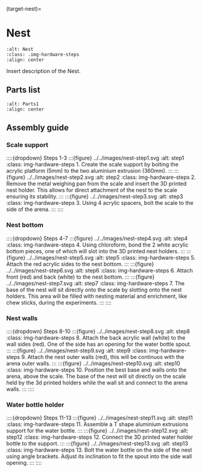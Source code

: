 (target-nest)=
# Nest
```{image} ../../images/nest.svg
:alt: Nest
:class: .img-hardware-steps
:align: center
```
Insert description of the Nest.

## Parts list
```{image} ../../images/nest-partlist.svg
:alt: Parts1
:align: center
```

## Assembly guide
### Scale support
::::{dropdown} Steps 1-3
:::{figure} ../../images/nest-step1.svg
:alt: step1
:class: img-hardware-steps
1\. Create the scale support by bolting the acrylic platform (5mm) to the two aluminium extrusion (360mm). 
:::
:::{figure} ../../images/nest-step2.svg
:alt: step2
:class: img-hardware-steps
2\. Remove the metal weighing pan from the scale and insert the 3D printed nest holder. This allows for direct attachment of the nest to the scale ensuring its stability.
:::
:::{figure} ../../images/nest-step3.svg
:alt: step3
:class: img-hardware-steps
3\. Using 4 acrylic spacers, bolt the scale to the side of the arena.
:::
::::

### Nest bottom
::::{dropdown} Steps 4-7
:::{figure} ../../images/nest-step4.svg
:alt: step4
:class: img-hardware-steps
4\. Using chloroform, bond the 2 white  acrylic bottom pieces, one of which will slot into the 3D printed nest holders.
:::
:::{figure} ../../images/nest-step5.svg
:alt: step5
:class: img-hardware-steps
5\. Attach the red acrylic sides to the nest bottom.
:::
:::{figure} ../../images/nest-step6.svg
:alt: step6
:class: img-hardware-steps
6\. Attach front (red) and back (white) to the nest bottom.
:::
:::{figure} ../../images/nest-step7.svg
:alt: step7
:class: img-hardware-steps
7\. The base of the nest will sit directly onto the scale by slotting onto the nest holders.  This area will be filled with nesting material and enrichment, like chew sticks, during the experiments.
:::
::::

### Nest walls
::::{dropdown} Steps 8-10 
:::{figure} ../../images/nest-step8.svg
:alt: step8
:class: img-hardware-steps
8\. Attach the back acrylic wall (white) to the wall sides (red). One of the side has an opening for the water bottle spout.
:::
:::{figure} ../../images/nest-step9.svg
:alt: step9
:class: img-hardware-steps
9\. Attach the nest outer walls (red), this will be continuos with the arena outer walls.
:::
:::{figure} ../../images/nest-step10.svg
:alt: step10
:class: img-hardware-steps
10\. Position the best base and walls onto the arena, above the scale. The base of the nest will sit directly on the scale held by the 3d printed holders while the wall sit and connect to the arena walls.
:::
::::

### Water bottle holder
::::{dropdown} Steps 11-13
:::{figure} ../../images/nest-step11.svg
:alt: step11
:class: img-hardware-steps
11\. Assemble a T shape aluminium extrusions support for the water bottle.
:::
:::{figure} ../../images/nest-step12.svg
:alt: step12
:class: img-hardware-steps
12\. Connect the 3D printed water holder bottle to the support.
:::
:::{figure} ../../images/nest-step13.svg
:alt: step13
:class: img-hardware-steps
13\. Bolt the water bottle on the side of the nest using angle brackets. Adjust its inclination to fit the spout into the side wall opening.
:::
::::